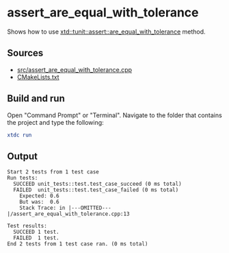 # assert_are_equal_with_tolerance

Shows how to use [xtd::tunit::assert::are_equal_with_tolerance](https://gammasoft71.github.io/xtd/reference_guides/latest/classxtd_1_1tunit_1_1assert.html#a026c2256bbe03ed84b6c118e0184a419) method.

## Sources

* [src/assert_are_equal_with_tolerance.cpp](src/assert_are_equal_with_tolerance.cpp)
* [CMakeLists.txt](CMakeLists.txt)

## Build and run

Open "Command Prompt" or "Terminal". Navigate to the folder that contains the project and type the following:

```cmake
xtdc run
```

## Output

```
Start 2 tests from 1 test case
Run tests:
  SUCCEED unit_tests::test.test_case_succeed (0 ms total)
  FAILED  unit_tests::test.test_case_failed (0 ms total)
    Expected: 0.6
    But was:  0.6
    Stack Trace: in |---OMITTED---|/assert_are_equal_with_tolerance.cpp:13

Test results:
  SUCCEED 1 test.
  FAILED  1 test.
End 2 tests from 1 test case ran. (0 ms total)
```
